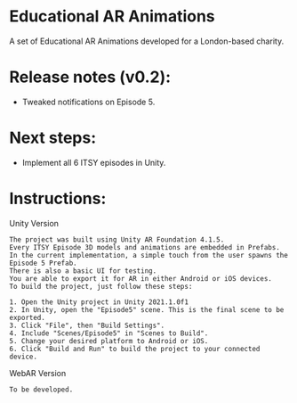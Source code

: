 # Educational AR Animations
A set of Educational AR Animations developed for a London-based charity.

# Release notes (v0.2):
- Tweaked notifications on Episode 5.

# Next steps:
- Implement all 6 ITSY episodes in Unity.

# Instructions:

Unity Version

    The project was built using Unity AR Foundation 4.1.5.
    Every ITSY Episode 3D models and animations are embedded in Prefabs.
    In the current implementation, a simple touch from the user spawns the Episode 5 Prefab.
    There is also a basic UI for testing.
    You are able to export it for AR in either Android or iOS devices.
    To build the project, just follow these steps:
    
    1. Open the Unity project in Unity 2021.1.0f1
    2. In Unity, open the "Episode5" scene. This is the final scene to be exported.
    3. Click "File", then "Build Settings".
    4. Include "Scenes/Episode5" in "Scenes to Build".
    5. Change your desired platform to Android or iOS.
    6. Click "Build and Run" to build the project to your connected device.

WebAR Version

    To be developed.
